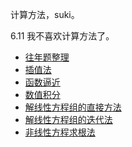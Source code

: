 计算方法，suki。

6.11 我不喜欢计算方法了。


- [往年题整理](https://wegret.github.io/TropicalIcedRedTea/%E8%AE%A1%E7%AE%97%E6%96%B9%E6%B3%95/%E5%BE%80%E5%B9%B4%E9%A2%98%E6%95%B4%E7%90%86.html)
- [插值法](https://wegret.github.io/TropicalIcedRedTea/%E8%AE%A1%E7%AE%97%E6%96%B9%E6%B3%95/%E6%8F%92%E5%80%BC%E6%B3%95.html)
- [函数逼近](https://wegret.github.io/TropicalIcedRedTea/%E8%AE%A1%E7%AE%97%E6%96%B9%E6%B3%95/%E5%87%BD%E6%95%B0%E9%80%BC%E8%BF%91.html)
- [数值积分](https://wegret.github.io/TropicalIcedRedTea/%E8%AE%A1%E7%AE%97%E6%96%B9%E6%B3%95/%E6%95%B0%E5%80%BC%E7%A7%AF%E5%88%86.html)
- [解线性方程组的直接方法](https://wegret.github.io/TropicalIcedRedTea/%E8%AE%A1%E7%AE%97%E6%96%B9%E6%B3%95/%E8%A7%A3%E7%BA%BF%E6%80%A7%E6%96%B9%E7%A8%8B%E7%BB%84%E7%9A%84%E7%9B%B4%E6%8E%A5%E6%96%B9%E6%B3%95.html)
- [解线性方程组的迭代法](https://wegret.github.io/TropicalIcedRedTea/%E8%AE%A1%E7%AE%97%E6%96%B9%E6%B3%95/%E8%A7%A3%E7%BA%BF%E6%80%A7%E6%96%B9%E7%A8%8B%E7%BB%84%E7%9A%84%E8%BF%AD%E4%BB%A3%E6%B3%95.html)
- [非线性方程求根法](https://wegret.github.io/TropicalIcedRedTea/%E8%AE%A1%E7%AE%97%E6%96%B9%E6%B3%95/%E9%9D%9E%E7%BA%BF%E6%80%A7%E6%96%B9%E7%A8%8B%E6%B1%82%E6%A0%B9%E6%B3%95.html)
